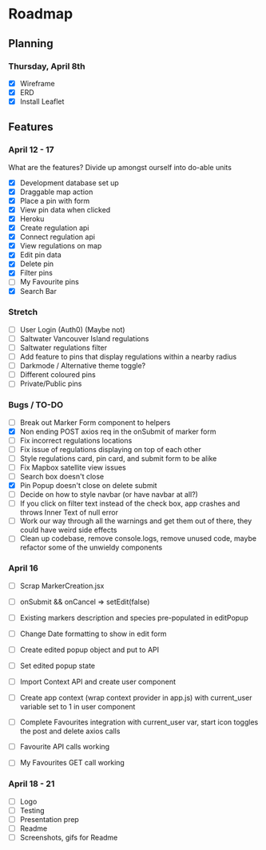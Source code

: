 # Roadmap

## Planning

### Thursday, April 8th

- [x] Wireframe
- [x] ERD
- [x] Install Leaflet

## Features

### April 12 - 17

What are the features? Divide up amongst ourself into do-able units

- [x] Development database set up
- [x] Draggable map action
- [x] Place a pin with form
- [x] View pin data when clicked
- [x] Heroku
- [x] Create regulation api
- [x] Connect regulation api
- [x] View regulations on map
- [x] Edit pin data
- [x] Delete pin
- [x] Filter pins
- [ ] My Favourite pins
- [x] Search Bar

### Stretch

- [ ] User Login (Auth0) (Maybe not)
- [ ] Saltwater Vancouver Island regulations
- [ ] Saltwater regulations filter
- [ ] Add feature to pins that display regulations within a nearby radius
- [ ] Darkmode / Alternative theme toggle?
- [ ] Different coloured pins
- [ ] Private/Public pins

### Bugs / TO-DO

- [ ] Break out Marker Form component to helpers
- [x] Non ending POST axios req in the onSubmit of marker form
- [ ] Fix incorrect regulations locations
- [ ] Fix issue of regulations displaying on top of each other
- [ ] Style regulations card, pin card, and submit form to be alike
- [ ] Fix Mapbox satellite view issues
- [ ] Search box doesn't close
- [x] Pin Popup doesn't close on delete submit
- [ ] Decide on how to style navbar (or have navbar at all?)
- [ ] If you click on filter text instead of the check box, app crashes and throws Inner Text of null error
- [ ] Work our way through all the warnings and get them out of there, they could have weird side effects
- [ ] Clean up codebase, remove console.logs, remove unused code, maybe refactor some of the unwieldy components

### April 16
- [ ] Scrap MarkerCreation.jsx
- [ ] onSubmit &&  onCancel => setEdit(false)
- [ ] Existing markers description and species pre-populated in editPopup
- [ ] Change Date formatting to show in edit form
- [ ] Create edited popup object and put to API
- [ ] Set edited popup state

- [ ] Import Context API and create user component
- [ ] Create app context (wrap context provider in app.js) with current_user variable set to 1 in user component
- [ ] Complete Favourites integration with current_user var, start icon toggles the post and delete axios calls
- [ ] Favourite API calls working
- [ ] My Favourites GET call working


### April 18 - 21

- [ ] Logo
- [ ] Testing
- [ ] Presentation prep
- [ ] Readme
- [ ] Screenshots, gifs for Readme
